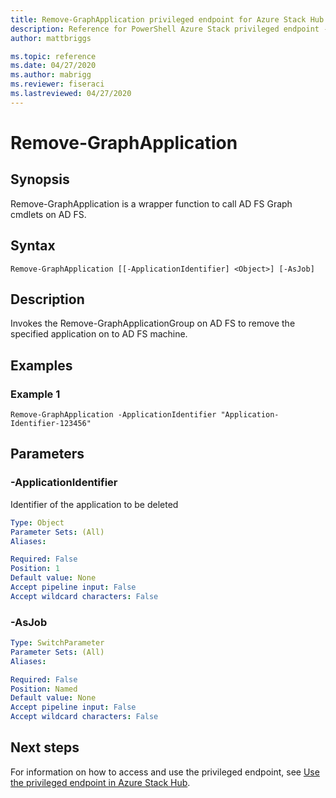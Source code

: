 ```yaml
---
title: Remove-GraphApplication privileged endpoint for Azure Stack Hub
description: Reference for PowerShell Azure Stack privileged endpoint - Remove-GraphApplication
author: mattbriggs

ms.topic: reference
ms.date: 04/27/2020
ms.author: mabrigg
ms.reviewer: fiseraci
ms.lastreviewed: 04/27/2020
---
```


# Remove-GraphApplication

## Synopsis
Remove-GraphApplication is a wrapper function to call AD FS Graph cmdlets on AD FS.

## Syntax

```
Remove-GraphApplication [[-ApplicationIdentifier] <Object>] [-AsJob]
```

## Description
Invokes the Remove-GraphApplicationGroup on AD FS to remove the specified application on to AD FS machine.

## Examples

### Example 1
```
Remove-GraphApplication -ApplicationIdentifier "Application-Identifier-123456"
```

## Parameters

### -ApplicationIdentifier
Identifier of the application to be deleted

```yaml
Type: Object
Parameter Sets: (All)
Aliases:

Required: False
Position: 1
Default value: None
Accept pipeline input: False
Accept wildcard characters: False
```

### -AsJob


```yaml
Type: SwitchParameter
Parameter Sets: (All)
Aliases:

Required: False
Position: Named
Default value: None
Accept pipeline input: False
Accept wildcard characters: False
```

## Next steps

For information on how to access and use the privileged endpoint, see [Use the privileged endpoint in Azure Stack Hub](../../operator/azure-stack-privileged-endpoint.md).

